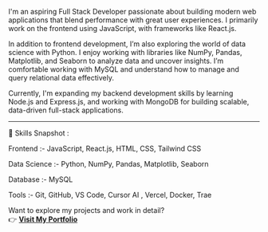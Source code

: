 I'm an aspiring Full Stack Developer passionate about building modern web applications that blend performance with great user experiences. I primarily work on the frontend using JavaScript, with frameworks like React.js.

In addition to frontend development, I’m also exploring the world of data science with Python. I enjoy working with libraries like NumPy, Pandas, Matplotlib, and Seaborn to analyze data and uncover insights. I’m comfortable working with MySQL and understand how to manage and query relational data effectively.

Currently, I'm expanding my backend development skills by learning Node.js and Express.js, and working with MongoDB for building scalable, data-driven full-stack applications.

---

🚀 Skills Snapshot :  <br>  

Frontend :- JavaScript, React.js, HTML, CSS, Tailwind CSS

Data Science :-  Python, NumPy, Pandas, Matplotlib, Seaborn 

Database :-  MySQL

Tools :-  Git, GitHub, VS Code, Cursor AI , Vercel, Docker, Trae 

Want to explore my projects and work in detail?  
👉 [**Visit My Portfolio**](https://nevilportfolio-gray.vercel.app/)
